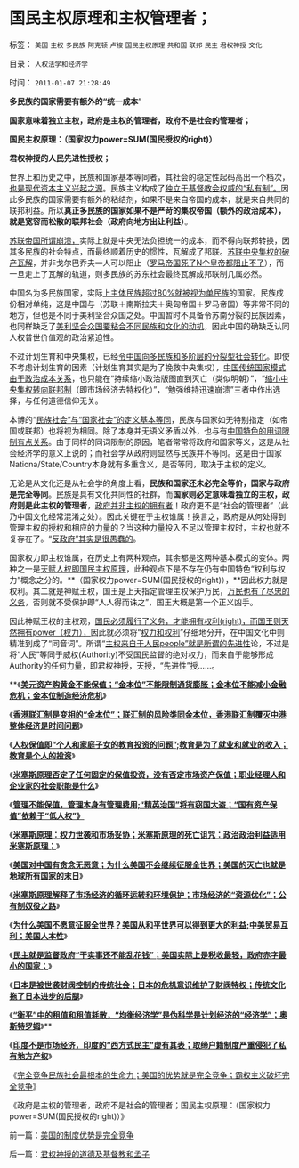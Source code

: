 # 国民主权原理和主权管理者；

标签： `美国` `主权` `多民族` `阿克顿` `卢梭` `国民主权原理` `共和国` `联邦` `民主` `君权神授` `文化` 

目录： `人权法学和经济学`

时间： `2011-01-07 21:28:49`

**多民族的国家需要有额外的“统一成本**”

**国家意味着独立主权，政府是主权的管理者，政府不是社会的管理者；**

**国民主权原理：（国家权力power=SUM(国民授权的right)）**

**君权神授的人民先进性授权；**



世界上和历史之中，民族和国家基本等同者，其社会的稳定性起码高出一个档次，[也是现代资本主义兴起之源](../../../2010/10/27/民族主义是欧洲资本主义诞生的必要条件.md)。民族主义构成了[独立于基督教会权威的“私有制”。](../../../2010/10/27/为什么有民族主义？民族主义本来目的是什么？.md)因此多民族的国家需要有额外的粘结剂，如果不是来自帝国的成本，就是来自共同的联邦利益。所以**真正多民族的国家如果不是严苛的集权帝国（额外的政治成本），就是宽容而松散的联邦社会（政府向地方出让利益）**。

[苏联帝国所谓崩溃，](../../../2009/8/4/苏东巨变的真相是苏联并没有消失.md)实际上就是中央无法负担统一的成本，而不得向联邦转换，因其多民族的社会特点，而最终顺着历史的惯性，瓦解成了邦联。[苏联中央集权的破产瓦解](../../../2009/2/19/250亿美元望远镜看透苏联崩溃真相.md)，并非戈尔巴乔夫一人可以阻止（[罗马帝国死了N个皇帝都阻止不了](../../../2010/10/4/罗马皇帝热衷钓鱼岛主义的原因.md)），而一旦走上了瓦解的轨道，则多民族的苏东社会最终瓦解成邦联制几属必然。

中国名为多民族国家，实际[上主体民族超过80%就被视为单民族](../../../2008/10/29/民主社会不需要有倾向性的“民族政策”.md)的国家。民族成份相对单纯，这是中国与（苏联＋南斯拉夫＋奥匈帝国＋罗马帝国）等非常不同的地方，但也是不同于美利坚合众国之处。中国暂时不具备令苏南分裂的民族因素，也同样缺乏了[美利坚合众国要粘合不同民族和文化的动机](../../../2010/4/19/《五月花号公约》有什么先决条件.md)，因此中国的确缺乏认同人权普世价值观的政治紧迫性。

不过计划生育和中央集权，已经[令中国向多民族和多阶层的分裂型社会转化](../../../2010/12/25/计划生育正令整个中国社会瓦解.md)。即使不考虑计划生育的因素（计划生育其实是为了挽救中央集权），[中国传统国家模式由于政治成本关系](../../../2009/7/13/为什么减少行政成本就是增强国力.md)，也只能在“持续缩小政治版图直到灭亡（类似明朝）”，“[缩小中央集权转向联邦制](../../../2009/7/11/接受人权普世的价值观利大于弊.md)（即市场经济去特权化）”，“勉强维持迅速崩溃”三者中作出选择，与任何道德信仰无关。

本博的“[民族社会”与“国家社会”的定义基本等同](../../../2010/2/11/定义：文明，文化，民族和国家.md)，民族与国家如无特别指定（如帝国或联邦）也将视为相同。除了本身并无语义矛盾以外，也与有[中国特色的用词限制有点关系](../../../2009/7/6/中小学语文教育或应与时俱进讲政治.md)。由于同样的同词限制的原因，笔者常常将政府和国家等义，这是从社会经济学的意义上说的；而社会学从政府则显然与民族并不等同。这是由于国家Nationa/State/Country本身就有多重含义，是否等同，取决于主权的定义。

无论是从文化还是从社会学的角度上看，**民族和国家还未必完全等价，国家与政府是完全等同**。民族是具有文化共同性的社群，而**国家则必定意味着独立的主权，政府则是此主权的管理者**，[政府并非主权的拥有者](../../../2010/12/12/不要一味指责政府.md)！政府更不是“社会的管理者”（此乃中国文化经常混淆之处）。因此关键在于主权谁属！换言之，政府是从何处得到管理主权的授权和相应的力量的？当这种力量投入不足以管理主权时，主权也就不复存在了。“[反政府”其实是很愚蠢的](../../../2010/11/25/政府不是特权，要相信政府.md)。

国家权力即主权谁属，在历史上有两种观点，其余都是这两种基本模式的变体。两种之一是[天赋人权即国民主权原理](../../../2010/12/14/采邑和皇权，阿克顿勋爵和国民主权原理.md)，此种观点下是不存在仍有中国特色“权利与权力”概念之分的。**（国家权力power=SUM(国民授权的right)），**因此权力就是权利。其二就是神赋王权，国王是上天指定管理主权保护万民，[万民也有了尽忠的义务](../../../2009/3/25/中国式诡辩：道德祭坛上忠君的义务.md)，否则就不受保护即“人人得而诛之”，国王大概是第一个正义凶手。

因此神赋王权的主权观，[国民必须履行了义务，才能拥有权利(right)，而国王则天然拥有power（权力），](../../../2009/7/28/不要问国家对你做了什么，要问你为国家做了什么.md)因此就必须将“[权力和权利](../../../2010/6/10/“人权学”是经济学与法学的共同根基.md)”仔细地分开，在中国文化中则精准到成了“同音词”。所谓“[主权来自于人民people”就是所谓的先进性](../../../2010/5/20/人民领袖人民爱，人民领袖爱人民.md)论，不过是将“人民”等同于威权(Authority)不受国民监督的绝对权力，而来自于能够形成Authority的任何力量，即君权神授，天授，“先进性”授……。

**《[**美元资产购黄金不能保值；“金本位”不能限制通货膨胀；金本位不能减小金融危机；金本位制造经济危机**](../../../2011/1/3/黄金不能保值；金本位制造经济危机.md)》

《[**香港联汇制是变相的“金本位”；联汇制的风险类同金本位，香港联汇制覆灭中港整体经济是时间问题**](../../../2011/1/3/联汇制或将覆灭中港整体经济.md)》

《[**人权保值即“个人和家庭子女的教育投资的问题”;教育是为了就业和就业的收入；教育是个人的投资**](../../../2011/1/3/教育是个人投资，为了就业和就业的收入.md)》

《[**米塞斯原理否定了任何固定的保值投资，没有否定市场资产保值；职业经理人和企业家的社会职能是什么**](../../../2011/1/4/禁止高利贷损害了市场供应能力；腐朽的资本主义？.md)》

《[**管理不能保值，管理本身有管理费用;“精英治国”将有窃国大盗；“国有资产保值”依赖于“低人权”》**](../../../2011/1/4/米塞斯原理：管理不能令资产保值及委托理财；.md)

《[**米塞斯原理：权力世袭和市场妥协；米塞斯原理的死亡诅咒：政治政治利益适用米塞斯原理；**](../../../2011/1/4/米塞斯资本原理的死亡诅咒！.md)》

《[**美国对中国有贪念无恶意；为什么美国不会继续征服全世界；美国的灭亡也就是地球所有国家的末日**](../../../2011/1/5/米塞斯原理：美国灭亡将是所有国家的末日.md)》

《[**米塞斯原理解释了市场经济的循环运转和环境保护；市场经济的“资源优化”；公有制奴役之路**](../../../2011/1/5/米塞斯原理：市场经济的循环运转和环境保护及资源优化.md)》

《[**为什么美国不愿意征服全世界？美国从和平世界可以得到更大的利益;中美贸易互利；美国人本性**](../../../2011/1/5/为什么美国不愿意征服全世界？美国人的本性；.md)》

《[**民主就是监督政府“干实事还不能乱花钱”；美国实际上是税收最轻，政府赤字最小的国家；**](../../../2011/1/6/美国是税收最轻赤字最小的国家.md)》

《[**日本是被世袭财阀控制的传统社会；日本的危机意识维护了财阀特权；传统文化拖了日本进步的后腿**](../../../2011/1/6/日本传统文化拖了日本经济的后腿.md)》

《[**“衡平”中的租值和租值耗散，“均衡经济学”是伪科学是计划经济的“经济学”；奥斯特罗姆**](../../../2011/1/6/“均衡经济学”是伪科学，租值和租值耗散.md)》**

《[**印度不是市场经济，印度的“西方式民主”虚有其表；取缔户籍制度严重侵犯了私有地方产权**](../../../2011/1/7/印度的“西方式民主”虚有其表.md)》

《[完全竞争民族社会最根本的生命力；美国的优势就是完全竞争；霸权主义破坏完全竞争](../../../2011/1/7/美国的制度优势是完全竞争.md)》

《政府是主权的管理者，政府不是社会的管理者；国民主权原理：（国家权力power=SUM(国民授权的right)）》



前一篇：[美国的制度优势是完全竞争](../../../2011/1/7/美国的制度优势是完全竞争.md)

后一篇：[君权神授的道德及基督教和孟子](../../../2011/1/8/君权神授的道德及基督教和孟子.md)